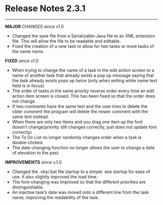 # Release Notes 2.3.1
-----------------------------------
**MAJOR** CHANGES since v1.0
- Changed the save file from a Serializable-Java file to an XML extension file. This will allow the file to be readable and editable.
- Fixed the creation of a new task to allow for two tasks or more tasks of the same name.

**FIXED** since v1.0
- When trying to change the name of a task in the edit action screen to a name of another task that already exists a pop up message saying that the task already exists pops up twice (only when exiting while name text field is in focus)
- The order of tasks in the same priority reverse order every time an edit action item screen is closed. This has been fixed so that the order does not change.
- If two comments have the same text and the user tries to delete the older comment the program will delete the newer comment with the same text instead.
- When there are only two items and you drag one item up the font doesn’t change(priority still changes correctly, just does not update font correctly)
- The To Do List no longer randomly changes order when a task is double-clicked.
- The date-changing function no longer allows the user to change a date of elevation to the past.

**IMPROVEMENTS** since v.1.0
- Changed the .vbs/.bat file startup to a simple .exe startup for ease of use. It also slightly improved the load time.
- The font-changing was improved so that the different priorities are distinguishable.
- An inactive task’s date was moved onto a different line from the task name, improving the readability of the task.
